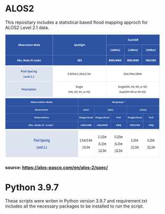 # ALOS2

This repositary includes a statistical based flood mapping approch for ALOS2 Level 2.1 data.

<img src="./images/obsmode_topic1.png"  width="500" height="100">
<img src="./images/obsmode1.png"  width="500" height="100">
<img src="./images/obsmode_topic2.png"  width="500" height="100">
<img src="./images/obsmode2.png"  width="500" height="90">

#### source: https://alos-pasco.com/en/alos-2/spec/

# Python 3.9.7

These scripts were writen in Python version 3.9.7 and requirement.txt includes all the necessary packages to be installed  to run the script.

